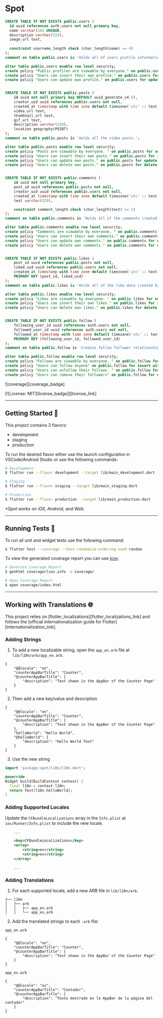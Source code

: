 # Spot

```sql
CREATE TABLE IF NOT EXISTS public.users (
  id uuid references auth.users not null primary key,
  name varchar(18) UNIQUE,
  description varchar(320),
  image_url text,
  
  constraint username_length check (char_length(name) >= 4)
);
comment on table public.users is 'Holds all of users profile information';

alter table public.users enable row level security;
create policy "Public profiles are viewable by everyone." on public.users for select using (true);
create policy "Users can insert their own profile." on public.users for insert with check (auth.uid() = id);
create policy "Users can update own profile." on public.users for update using (auth.uid() = id);


CREATE TABLE IF NOT EXISTS public.posts (
    id uuid not null primary key DEFAULT uuid_generate_v4 (),
    creator_uid uuid references public.users not null,
    created_at timestamp with time zone default timezone('utc' :: text, now()) not null,
    video_url text,
    thumbnail_url text,
    gif_url text,
    description varchar(320),
    location geography(POINT)
);
comment on table public.posts is 'Holds all the video posts.';

alter table public.posts enable row level security;
create policy "Posts are viewable by everyone. " on public.posts for select using (true);
create policy "Users can insert their own posts." on public.posts for insert with check (auth.uid() = creator_uid);
create policy "Users can update own posts." on public.posts for update using (auth.uid() = creator_uid);
create policy "Users can delete own posts." on public.posts for delete using (auth.uid() = creator_uid);


CREATE TABLE IF NOT EXISTS public.comments (
    id uuid not null primary key,
    post_id uuid references public.posts not null,
    creator_uid uuid references public.users not null,
    created_at timestamp with time zone default timezone('utc' :: text, now()) not null,
    text varchar(320),

    constraint comment_length check (char_length(text) >= 1)
);
comment on table public.comments is 'Holds all of the comments created by the users.';

alter table public.comments enable row level security;
create policy "Comments are viewable by everyone. " on public.comments for select using (true);
create policy "Users can insert their own comments." on public.comments for insert with check (auth.uid() = creator_uid);
create policy "Users can update own comments." on public.comments for update using (auth.uid() = creator_uid);
create policy "Users can delete own comments." on public.comments for delete using (auth.uid() = creator_uid);


CREATE TABLE IF NOT EXISTS public.likes (
    post_id uuid references public.posts not null,
    liked_uid uuid references public.users not null,
    created_at timestamp with time zone default timezone('utc' :: text, now()) not null,
    PRIMARY KEY (post_id, liked_uid)
);
comment on table public.likes is 'Holds all of the like data created by thee users.';

alter table public.likes enable row level security;
create policy "Likes are viewable by everyone. " on public.likes for select using (true);
create policy "Users can insert their own likes." on public.likes for insert with check (auth.uid() = creator_uid);
create policy "Users can delete own likes." on public.likes for delete using (auth.uid() = creator_uid);


CREATE TABLE IF NOT EXISTS public.follow (
    following_user_id uuid references auth.users not null,
    followed_user_id uuid references auth.users not null,
    followed_at timestamp with time zone default timezone('utc' :: text, now()) not null,
    PRIMARY KEY (following_user_id, followed_user_id)
);
comment on table public.follow is 'Creates follow follower relationships.';

alter table public.follow enable row level security;
create policy "Follows are viewable by everyone. " on public.follow for select using (true);
create policy "Users can follow anyone" on public.follow for insert with check (auth.uid() = following_user_id);
create policy "Users can unfollow their follows. " on public.follow for delete using (auth.uid() = following_user_id);
create policy "Users can remove their followers" on public.follow for delete using (auth.uid() = followed_user_id);
```





![coverage][coverage_badge]

[![License: MIT][license_badge]][license_link]





---

## Getting Started 🚀

This project contains 3 flavors:

- development
- staging
- production

To run the desired flavor either use the launch configuration in VSCode/Android Studio or use the following commands:

```sh
# Development
$ flutter run --flavor development --target lib/main_development.dart

# Staging
$ flutter run --flavor staging --target lib/main_staging.dart

# Production
$ flutter run --flavor production --target lib/main_production.dart
```

_*Spot works on iOS, Android, and Web._

---

## Running Tests 🧪

To run all unit and widget tests use the following command:

```sh
$ flutter test --coverage --test-randomize-ordering-seed random
```

To view the generated coverage report you can use [lcov](https://github.com/linux-test-project/lcov).

```sh
# Generate Coverage Report
$ genhtml coverage/lcov.info -o coverage/

# Open Coverage Report
$ open coverage/index.html
```

---

## Working with Translations 🌐

This project relies on [flutter_localizations][flutter_localizations_link] and follows the [official internationalization guide for Flutter][internationalization_link].

### Adding Strings

1. To add a new localizable string, open the `app_en.arb` file at `lib/l10n/arb/app_en.arb`.

```arb
{
    "@@locale": "en",
    "counterAppBarTitle": "Counter",
    "@counterAppBarTitle": {
        "description": "Text shown in the AppBar of the Counter Page"
    }
}
```

2. Then add a new key/value and description

```arb
{
    "@@locale": "en",
    "counterAppBarTitle": "Counter",
    "@counterAppBarTitle": {
        "description": "Text shown in the AppBar of the Counter Page"
    },
    "helloWorld": "Hello World",
    "@helloWorld": {
        "description": "Hello World Text"
    }
}
```

3. Use the new string

```dart
import 'package:spot/l10n/l10n.dart';

@override
Widget build(BuildContext context) {
  final l10n = context.l10n;
  return Text(l10n.helloWorld);
}
```

### Adding Supported Locales

Update the `CFBundleLocalizations` array in the `Info.plist` at `ios/Runner/Info.plist` to include the new locale.

```xml
    ...

    <key>CFBundleLocalizations</key>
	<array>
		<string>en</string>
		<string>es</string>
	</array>

    ...
```

### Adding Translations

1. For each supported locale, add a new ARB file in `lib/l10n/arb`.

```
├── l10n
│   ├── arb
│   │   ├── app_en.arb
│   │   └── app_es.arb
```

2. Add the translated strings to each `.arb` file:

`app_en.arb`

```arb
{
    "@@locale": "en",
    "counterAppBarTitle": "Counter",
    "@counterAppBarTitle": {
        "description": "Text shown in the AppBar of the Counter Page"
    }
}
```

`app_es.arb`

```arb
{
    "@@locale": "es",
    "counterAppBarTitle": "Contador",
    "@counterAppBarTitle": {
        "description": "Texto mostrado en la AppBar de la página del contador"
    }
}
```











